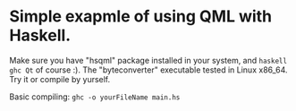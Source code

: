 Simple exapmle of using QML with Haskell. 
========
Make sure you have "hsqml" package installed in your system, and `haskell ghc Qt` of course :).
The "byteconverter" executable tested in Linux x86_64. Try it or compile by yurself.

Basic compiling: `ghc -o yourFileName main.hs`
